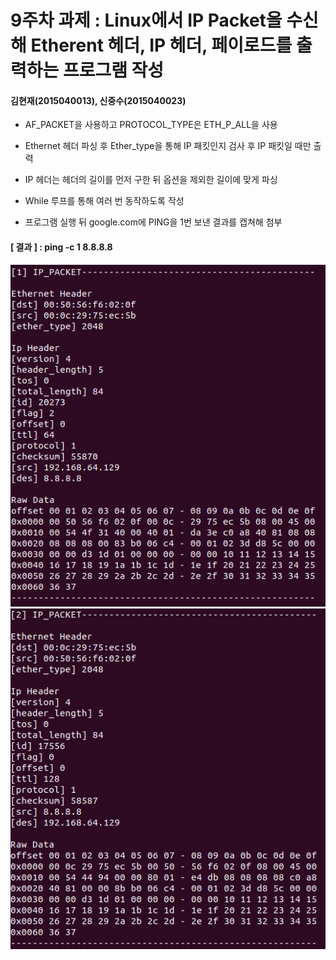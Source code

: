 9주차 과제 : Linux에서 IP Packet을 수신해 Etherent 헤더, IP 헤더, 페이로드를 출력하는 프로그램 작성
===
#### 김현재(2015040013), 신중수(2015040023)

* AF_PACKET을 사용하고 PROTOCOL_TYPE은 ETH_P_ALL을 사용

* Ethernet 헤더 파싱 후 Ether_type을 통해 IP 패킷인지 검사 후 IP 패킷일 때만 출력

* IP 헤더는 헤더의 길이를 먼저 구한 뒤 옵션을 제외한 길이에 맞게 파싱

* While 루프를 통해 여러 번 동작하도록 작성

* 프로그램 실행 뒤 google.com에 PING을 1번 보낸 결과를 캡쳐해 첨부

#### [ 결과 ] : ping -c 1 8.8.8.8
![result1](https://raw.githubusercontent.com/KHJae/Cnetwork/master/assignment_9/result1.PNG)
![result2](https://raw.githubusercontent.com/KHJae/Cnetwork/master/assignment_9/result2.PNG)
